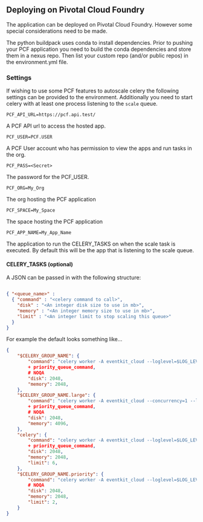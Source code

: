 ## Deploying on Pivotal Cloud Foundry

The application can be deployed on Pivotal Cloud Foundry.  However some special considerations need to be made. 

The python buildpack uses conda to install dependencies.  Prior to pushing your PCF application you need to build the
conda dependencies and store them in a nexus repo.  Then list your custom repo (and/or public repos) in the 
environment.yml file.  

### Settings

If wishing to use some PCF features to autoscale celery the following settings can be provided to the environment. 
Additionally you need to start celery with at least one process listening to the `scale` queue.
```
PCF_API_URL=https://pcf.api.test/
```
A PCF API url to access the hosted app.
```
PCF_USER=PCF.USER
```
A PCF User account who has permission to view the apps and run tasks in the org.

```
PCF_PASS=<Secret>
```
The password for the PCF_USER.

```
PCF_ORG=My_Org
```
The org hosting the PCF application

```
PCF_SPACE=My_Space
```
The space hosting the PCF application

```
PCF_APP_NAME=My_App_Name
```
The application to run the CELERY_TASKS on when the scale task is executed.  By default this will be the 
app that is listening to the scale queue. 


#### CELERY_TASKS (optional)

A JSON can be passed in with the following structure: 
```json

{ "<queue_name>" : 
  { "command" : "<celery command to call>",
    "disk" : "<An integer disk size to use in mb>",
    "memory" : "<An integer memory size to use in mb>",
    "limit" : "<An integer limit to stop scaling this queue>"
  }
}
```

For example the default looks something like...
```json
{
    "$CELERY_GROUP_NAME": {
        "command": "celery worker -A eventkit_cloud --loglevel=$LOG_LEVEL -n worker@%h -Q $CELERY_GROUP_NAME "
        + priority_queue_command,
        # NOQA
        "disk": 2048,
        "memory": 2048,
    },
    "$CELERY_GROUP_NAME.large": {
        "command": "celery worker -A eventkit_cloud --concurrency=1 --loglevel=$LOG_LEVEL -n large@%h -Q $CELERY_GROUP_NAME.large "  # NOQA
        + priority_queue_command,
        # NOQA
        "disk": 2048,
        "memory": 4096,
    },
    "celery": {
        "command": "celery worker -A eventkit_cloud --loglevel=$LOG_LEVEL -n celery@%h -Q celery "
        + priority_queue_command,
        "disk": 2048,
        "memory": 2048,
        "limit": 6,
    },
    "$CELERY_GROUP_NAME.priority": {
        "command": "celery worker -A eventkit_cloud --loglevel=$LOG_LEVEL -n priority@%h -Q $CELERY_GROUP_NAME.priority",  # NOQA
        # NOQA
        "disk": 2048,
        "memory": 2048,
        "limit": 2,
    }
}
```
